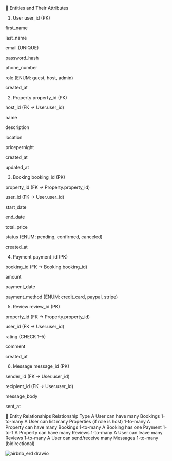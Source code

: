 🧩 Entities and Their Attributes
1. User
user_id (PK)

first_name

last_name

email (UNIQUE)

password_hash

phone_number

role (ENUM: guest, host, admin)

created_at

2. Property
property_id (PK)

host_id (FK → User.user_id)

name

description

location

pricepernight

created_at

updated_at

3. Booking
booking_id (PK)

property_id (FK → Property.property_id)

user_id (FK → User.user_id)

start_date

end_date

total_price

status (ENUM: pending, confirmed, canceled)

created_at

4. Payment
payment_id (PK)

booking_id (FK → Booking.booking_id)

amount

payment_date

payment_method (ENUM: credit_card, paypal, stripe)

5. Review
review_id (PK)

property_id (FK → Property.property_id)

user_id (FK → User.user_id)

rating (CHECK 1–5)

comment

created_at

6. Message
message_id (PK)

sender_id (FK → User.user_id)

recipient_id (FK → User.user_id)

message_body

sent_at

🔗 Entity Relationships
Relationship	Type
A User can have many Bookings	1-to-many
A User can list many Properties (if role is host)	1-to-many
A Property can have many Bookings	1-to-many
A Booking has one Payment	1-to-1
A Property can have many Reviews	1-to-many
A User can leave many Reviews	1-to-many
A User can send/receive many Messages	1-to-many (bidirectional)


![airbnb_erd drawio](https://github.com/user-attachments/assets/084b0cbe-6ae5-4ee8-afda-1196ee171ab5)
